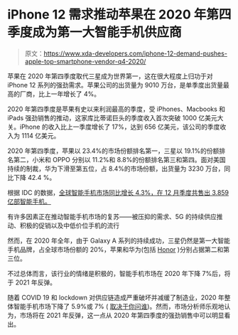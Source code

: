 # iPhone 12 需求推动苹果在 2020 年第四季度成为第一大智能手机供应商

> 原文：<https://www.xda-developers.com/iphone-12-demand-pushes-apple-top-smartphone-vendor-q4-2020/>

苹果在 2020 年第四季度取代三星成为世界第一，这在很大程度上归功于对 iPhone 12 系列的强劲需求。苹果公司的出货量为 9010 万台，是单季度出货量最高的厂商，比上一年增长了 4%。

2020 年第四季度是苹果有史以来利润最高的季度，受 iPhones、Macbooks 和 iPads 强劲销售的推动，这家库比蒂诺巨头的季度收入首次突破 1000 亿美元大关。iPhone 的收入比上一季度增长了 17%，达到 656 亿美元，该公司的季度收入为 1114 亿美元。

2020 年第四季度，苹果以 23.4%的市场份额排名第一，三星以 19.1%的份额排名第二，小米和 OPPO 分别以 11.2%和 8.8%的份额排名第三和第四。面对美国持续的制裁，华为下滑至第五位，占 8.4%的市场份额，出货量为 3230 万台，同比下降 42.4 %。

根据 IDC 的数据，[全球智能手机市场同比增长 4.3%，在 12 月季度共售出 3.859 亿部智能手机。](https://www.businesswire.com/news/home/20210127006043/en/CORRECTING-and-REPLACING-Smartphone-Shipments-Return-to-Positive-Growth-in-the-Fourth-Quarter-Driven-by-Record-Performance-by-Apple-According-to-IDC/)

有许多因素正在推动智能手机市场的复苏——被压抑的需求、5G 的持续供应推动、积极的促销以及中低价位手机的流行

然而，在 2020 年全年，由于 Galaxy A 系列的持续成功，三星仍然是第一大智能手机品牌，占全球市场份额的 20%，苹果和华为(包括 [Honor](https://www.xda-developers.com/huawei-has-sold-honor-smartphone-brand/) )分别占据第二和第三位。

不过总体而言，该行业的情绪是积极的，智能手机市场在 2020 年下降 7%后，将于 2021 年反弹。

随着 COVID 19 和 lockdown 对供应链造成严重破坏并减缓了制造业，2020 年整体智能手机市场下降了 5.9%或 7% ( [取决于你问谁](https://www.canalys.com/newsroom/global-smartphone-shipment-Q4-2020))。然而，市场分析师乐观地认为，市场将在 2021 年反弹，这一点从 2020 年第四季度的强劲销售中可以明显看出。